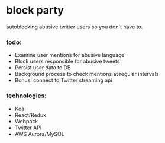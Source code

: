 # block party

autoblocking abusive twitter users so you don't have to.

### todo:
- Examine user mentions for abusive language
- Block users responsible for abusive tweets
- Persist user data to DB
- Background process to check mentions at regular intervals
- Bonus: connect to Twitter streaming api

### technologies:
- Koa
- React/Redux
- Webpack
- Twitter API
- AWS Aurora/MySQL